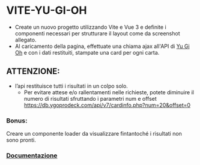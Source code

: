 # VITE-YU-GI-OH

- Create un nuovo progetto utilizzando Vite e Vue 3 e definite i componenti necessari per strutturare il layout come da screenshot allegato.
- Al caricamento della pagina, effettuate una chiama ajax all'API di [Yu Gi Oh](https://db.ygoprodeck.com/api/v7/cardinfo.php) e con i dati restituiti, stampate una card per ogni carta.
## ATTENZIONE:
- l’api restituisce tutti i risultati in un colpo solo.
    - Per evitare attese e/o rallentamenti nelle richieste, potete diminuire il numero di risultati sfruttando i parametri num e offset
https://db.ygoprodeck.com/api/v7/cardinfo.php?num=20&offset=0
### Bonus:
Creare un componente loader da visualizzare fintantoché i risultati non sono pronti.
### [Documentazione](https://ygoprodeck.com/api-guide/)
